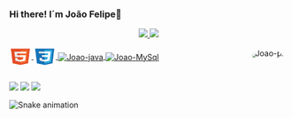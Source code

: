 ### Hi there! I´m João Felipe👋



<div align="center">
  <a href="https://github.com/joaofelipecosta">
  <img height="180em" src="https://github-readme-stats.vercel.app/api?username=joaofelipecosta&show_icons=true&theme=merko&include_all_commits=true&count_private=true"/>
  <img height="180em" src="https://github-readme-stats.vercel.app/api/top-langs/?username=joaofelipecosta&layout=compact&langs_count=7&theme=merko"/>
</div>
  
  <div style="display: inline_block"><br>
  <img align="center" alt="Joao-HTML" height="30" width="40" src="https://raw.githubusercontent.com/devicons/devicon/master/icons/html5/html5-original.svg">
  <img align="center" alt="Joao-CSS" height="30" width="40" src="https://raw.githubusercontent.com/devicons/devicon/master/icons/css3/css3-original.svg">
  <img align="center" alt="Joao-java" height="30" width="40" src="https://cdn.jsdelivr.net/gh/devicons/devicon/icons/java/java-original.svg">
  <img align="center" alt="Joao-MySql" height="30" width="40" src="https://cdn.jsdelivr.net/gh/devicons/devicon/icons/mysql/mysql-plain.svg">
  <img align="right" alt="Joao-pic" height="150" style="border-radius:50px;" src="https://media.discordapp.net/attachments/1016726931091243039/1016727482159861800/picasion.com_e5b56a6a8b302f40b188d70c18835571.gif">
</div>
  
  ##
  
  <div> 
 
 <a href="https://discord.gg/WVnCmytvSB" target="_blank"><img src="https://img.shields.io/badge/Discord-7289DA?style=for-the-badge&logo=discord&logoColor=white" target="_blank"></a> 
  <a href = "mailto:joaofelipecos@gmail.com"><img src="https://img.shields.io/badge/-Gmail-%23333?style=for-the-badge&logo=gmail&logoColor=white"></a>
  <a href="https://www.linkedin.com/in/joão-felipe-costa-2a9abb200/" target="_blank"><img src="https://img.shields.io/badge/-LinkedIn-%230077B5?style=for-the-badge&logo=linkedin&logoColor=white" target="_blank"></a> 
 
  ![Snake animation](https://github.com/joaofelipecosta/joaofelipecosta/blob/output/github-contribution-grid-snake.svg)
 
</div>
  
